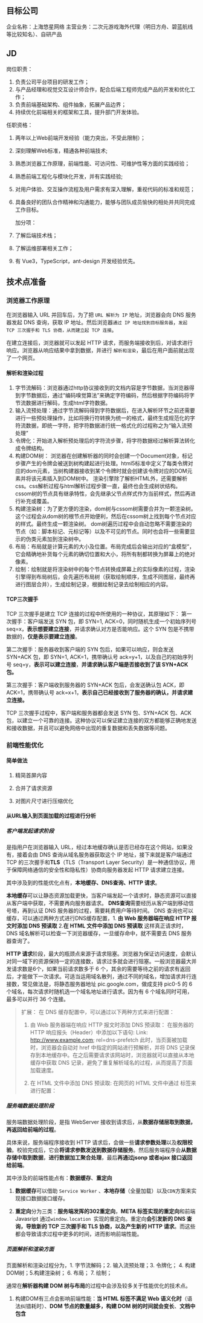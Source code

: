 ## 目标公司

企业名称：上海悠星网络
主营业务：二次元游戏海外代理（明日方舟、碧蓝航线等比较知名）、自研产品

## JD

岗位职责：

1. 负责公司平台项目的研发工作；
2. 与产品经理和视觉交互设计师合作，配合后端工程师完成产品的开发和优化工作；
3. 负责前端基础架构、组件抽象，拓展产品边界；
4. 持续优化前端相关的框架和工具，提升部门开发体验。

任职资格：

1. 两年以上Web前端开发经验（能力突出，不受此限制）；

2. 深刻理解Web标准，精通各种前端技术;

3. 熟悉浏览器工作原理，前端性能、可访问性、可维护性等方面的实践经验；

4. 熟悉前端工程化与模块化开发，并有实践经验;

5. 对用户体验、交互操作流程及用户需求有深入理解，重视代码的标准和规范；

6. 具备良好的团队合作精神和沟通能力，能够与团队成员愉快的相处并共同完成工作目标。
   
   加分项：

7. 了解后端技术栈；

8. 了解运维部署相关工作；

9. 有 Vue3，TypeScript，ant-design 开发经验优先。

## 技术点准备

### 浏览器工作原理

在浏览器输入 URL 并回车后，为了把 `URL 解析为 IP` 地址，浏览器会向 DNS 服务器发起 DNS 查询，获取 IP 地址。然后浏览器`通过 IP 地址找到目标服务器`，`发起 TCP 三次握手和 TLS 协商，从而建立起 TCP 连接`。

在建立连接后，浏览器就可以发起 HTTP 请求，而服务端接收到后，对请求进行响应。浏览器从响应结果中拿到数据，并进行 `解析和渲染`，最后在用户面前就出现了一个网页。

#### 解析和渲染过程

1. 字节流解码：浏览器通过http协议接收到的文档内容是字节数据，当浏览器得到字节数据后，通过“编码嗅觉算法”来确定字符编码，然后根据字符编码将字节流数据进行解码，生成html字符数据。
2. 输入流预处理：通过字节流解码得到字符数据后，在进入解析环节之前还需要进行一些预处理操作，比如将换行符转换为统一的格式，最终生成规范化的字符流数据，即统一字符，把字符数据进行统一格式化的过程称之为“输入流预处理”
3. 令牌化：开始进入解析预处理后的字符流步骤，将字符数据经过解析算法转化成令牌结构。
4. 构建DOM树：
   浏览器在创建解析器的同时会创建一个Document对象，标记步骤产生的令牌会被送到树构建起进行处理。html5标准中定义了每类令牌对应的dom元素，当树构建器接收到某个令牌时就会创建该令牌对应的DOM元素并将该元素插入到DOM树中。
   渲染引擎除了解析HTML外，还需要解析css。css解析过程与html解析过程步骤一直，最终也会生成树状结构。cssom树的节点具有继承特性，会先继承父节点样式作为当前样式，然后再进行补充或覆盖。
5. 构建渲染树：为了更方便的渲染，dom树与cssom树需要合并为一颗渲染树。这个过程会从dom树的根节点开始便利，然后在cssom树上找到每个节点对应的样式。最终生成一颗渲染树。
   dom树遍历过程中会自动忽略不需要渲染的节点（如：脚本标记、元标记等）以及不可见的节点。同时也会将一些需要显示的伪类元素加到渲染树中。
6. 布局：布局就是计算元素的大小及位置。布局完成后会输出对应的“盒模型”，它会精确地补货每个元素的确切位置和大小，将所有制都转换为屏幕上的绝对像素。
7. 绘制：绘制就是将渲染树中的每个节点转换成屏幕上的实际像素的过程，渲染引擎得到布局树后，会先遍历布局树（获取绘制顺序，生成不同图层，最终再进行图层合并），生成绘制记录，根据绘制记录去绘制相应的内容。

#### TCP三次握手

TCP 三次握手是建立 TCP 连接的过程中所使用的一种协议，其原理如下：
第一次握手：客户端发送 SYN 包，即 SYN=1, ACK=0，同时随机生成一个初始序列号 seq=x，**表示想要建立连接**，并请求确认对方是否能响应。这个 SYN 包是不携带数据的，**仅是表示要建立连接**。

第二次握手：服务器收到客户端的 SYN 包后，如果可以响应，则会发送 SYN+ACK 包，即 SYN=1, ACK=1，携带确认号 ack=y+1，以及自己的初始序列号 seq=y，**表示可以建立连接**，**并请求确认客户端是否接收到了该 SYN+ACK 包。**

第三次握手：客户端收到服务器的 SYN+ACK 包后，会发送确认包 ACK，即 ACK=1，携带确认号 ack=x+1，**表示自己已经接收到了服务器的确认，并请求建立连接。**

TCP 三次握手过程中，客户端和服务器都会发送 SYN 包、SYN+ACK 包、ACK 包，以建立一个可靠的连接。这种协议可以保证建立连接的双方都能够正确地发送和接收数据，并且可以避免网络中出现的重复数据和丢失数据等问题。

### 前端性能优化

#### 简单做法

1. 精简首屏内容

2. 合并了请求资源

3. 对图片尺寸进行压缩优化

#### 从URL输入到页面加载的过程进行分析

##### 客户端发起请求阶段

是指用户在浏览器输入 URL，经过本地缓存确认是否已经存在这个网站，如果没有，接着会由 DNS 查询从域名服务器获取这个 IP 地址，接下来就是客户端通过 TCP 的三次握手和**TLS**（TLS（Transport Layer Security）是一种通信协议，用于保障网络通信的安全性和隐私性）协商向服务器发起 HTTP 请求建立连接。

其中涉及到的性能优化点有，**本地缓存、DNS查询、HTTP 请求**。

**本地缓存**可以让静态资源加载更快，当客户端发起一个请求时，静态资源可以直接从客户端中获取，不需要再向服务器请求。
**DNS查询**需要经历从客户端到移动信号塔，再到认证 DNS 服务器的过程，需要耗费用户等待时间。 DNS 查询也可以缓存，可以通过两种方式进行DNS缓存配置，1.  **由 Web 服务器端在响应 HTTP 报文时添加 DNS 预读取**  2.**在 HTML 文件中添加 DNS 预读取** 这样真正请求时，DNS 域名解析可以检查一下浏览器缓存，一旦缓存命中，就不需要去 DNS 服务器查询了。

**HTTP 请求**阶段，最大的瓶颈点来源于请求阻塞。浏览器为保证访问速度，会默认对同一域下的资源保持一定的连接数，请求过多就会进行阻塞。一般浏览器最大并发请求数是6个，如果当前请求数多于 6 个，其余的需要等待之前的请求有返回后，才能做下一次请求。可适当运用域名散列，通过不同的域名，增加请求并行连接数，常见做法是，将静态服务器地址 pic.google.com，做成支持 pic0-5 的 6 个域名，每次请求时随机选一个域名地址进行请求。因为有 6 个域名同时可用，最多可以并行 36 个连接。

> 扩展：
> 在 DNS 缓存配置中，可以通过以下两种方式来进行配置：
> 
> 1. 由 Web 服务器端在响应 HTTP 报文时添加 DNS 预读取： 在服务器的 HTTP 响应报头（Header）中添加以下语句:
>    Link: <http://www.example.com>; rel=dns-prefetch
>    此时，当页面被加载时，浏览器会自动对 href 中指定的网站进行预解析，并将 DNS 记录保存到本地缓存中。在之后需要请求该网站时，浏览器就可以直接从本地缓存中获取 DNS 记录，避免了重复解析域名的过程，从而提高了页面加载速度。
> 
> 2. 在 HTML 文件中添加 DNS 预读取: 在网页的 HTML 文件中通过 <link> 标签来进行配置：
>    
>    <link rel="dns-prefetch" herf="http://www.example.com">
>    
>    <link rel="dns-prefetch" href="//www.example.com">

##### 服务端数据处理阶段

服务端数据处理阶段，是指 WebServer 接收到请求后，从**数据存储层取到数据，再返回给前端的过程**。

具体来说，服务端程序接收到 HTTP 请求后，会做一些**请求参数处理**以及**权限校验**。校验完成后，它会**将请求参数发送到数据存储服务**。然后服务端程序会**从数据存储中取到数据**，**进行数据加工聚合处理**，最后**再通过jsonp 或者ajax 接口返回给前端**。

其中涉及的前端性能点有：**数据缓存**、**重定向**

1. **数据缓存**可以借助 `Service Worker` 、**本地存储**（全量加载）以及`CDN`方案来实现接口数据接口缓存。

2. **重定向**分为三类：**服务端发挥的302重定向**，**META 标签实现的重定向**和前端 Javasript 通过`window.location `实现的重定向。重定向**会引发新的 DNS 查询，导致新的 TCP 三次握手和 TLS 协商，以及产生新的 HTTP 请求**。而这些都会导致请求过程中更多的时间，进而影响前端性能。

##### 页面解析和渲染方面

页面解析和渲染过程分为，1. 字节流解码；2. 输入流预处理；3. 令牌化； 4. 构建DOM树；5.构建渲染树； 6. 布局； 7. 绘制；

通常在**解析器构建 DOM 树与布局**的过程中会涉及较多关于性能优化的技术点。

1. 构建DOM有三点会影响前端性能：**当 HTML 标签不满足 Web 语义化时**（语法纠错耗时）、**DOM 节点的数量越多，构建 DOM 树的时间就会变长**、**文档中包含<SCRIPT> 标签**，外部脚本的加载时机要确定好，我们可以通过使用 defer （延迟加载）和 async，告诉浏览器在等待脚本下载期间不阻止解析过程，这样做可以明显提升性能。

2. **布局**计算都要作用于整个 DOM，如果元素量大，计算出所有元素的位置和尺寸会花很长的时间。所以需要注意减少重排和重绘的次数。

> 扩展：
> 
> 如何减少重排和重绘的次数？
> 
> 1. 避免频繁操作 DOM DOM 操作通常会触发重排和重绘，因此应该尽量减少 DOM 操作次数，可以通过缓存 DOM 节点和使用文档片段来减少操作次数。
> 
> 2. 注意 CSS 属性选择器的使用 CSS 属性选择器会影响整个页面的重排和重绘，因此应该避免使用通配符和后代选择器等影响范围较大的选择器，应该尽量使用 ID 和 class 等局部选择器。
> 
> 3. 减少页面布局计算次数 页面布局计算是重排操作的前置步骤，因此可以通过减少布局计算次数来减少重排的次数。可以将页面元素的尺寸和位置缓存起来，并在必要时进行更新。
> 
> 4. 使用 CSS3 动画替代 JavaScript 动画 CSS3 动画可以利用 GPU 加速，提高页面动画的性能。因此可以尽量使用 CSS3 动画替代使用 JavaScript 实现的动画效果。
> 
> 5. 减少页面重绘次数 页面重绘通常是由于 CSS 样式的变化引起的，因此可以优化 CSS 样式的使用，减少页面的重绘次数。可以将 CSS 样式集中在 head 标签中，避免多次加载和解析 CSS 样式表；还可以使用 CSS Sprites 、图像拼接等技术来优化页面的加载速度和性能。

3.可访问性
4.可维护性
5.前端工程化
6.前端模块化
7.对前端开发标准和规范的看法
8.后端技术栈：用nodejs实现用户增删查改
9.自动化部署CI/CD
10.vue3 常见面试题
11.typescript 常见面试题
12.ant-desion 了解下

## 面试准备

- 简历、自我介绍、项目介绍是整场面试的主线。
- 简历：决定了面试会出现哪些问题。
- 自我介绍、项目介绍决定了面试开始的提问。

## 自我练习

#### 留下好印象

1. 看到面试官主动问好，询问是否要从自我介绍开始。

### 自我介绍

> 问候语 + 姓名 + 年龄 + 毕业院校 + 工作年限 + 目标岗位 + 专业技能 + 上家经历 + 工作职责
> 你好，我叫李会欣，今年26岁，19年毕业于南阳理工学院软件工程专业，至今从事前端开发已经四年了，今天是来应聘前端开发一职。我的技术栈包含：vue3、typescript、nodejs、electron、web3D， 我在上家公司负责基于 vscode 源码的IDE前端开发工作，参与了IDE项目从零到一的搭建过程，实现了项目管理、模型库管理以及3D仿真的开发工作，其中还在组内实行了单元测试的引入、webpack构建优化、代码提交规范等完善开发流程的工作。以上就是我的基本介绍，如果你有其他需要了解的，我这边可以再做补充。

### 项目介绍

> 基本信息 + 项目背景 + 项目描述 + 技术架构 + 个人职责 + 技术亮点 + 结束语
> 项目背景：我上家公司主要的产品是工业机器人，并且提供产线系统集成服务，也就是在客户厂房安装机器人生产线装备并维护，整个过程存在大量的人工作业，所以产品线的维护成本很高，公司想要做出一套能够模拟产线上机器人系统集成的可视化交互工具，并且可结合机器人编程实现拓展为`集工业业务仿真与离线编程于一体的集成开发平台`，可作为整个工业机器人行业的一套解决方案。
> 基本信息：我所在的项目组的研发任务就是实现这样的一个IDE项目，用户可以使用我们的桌面应用选择创建一个机器人编程项目或者3D仿真应用程序或者自定义模型项目，机器人编程项目，目前3D仿真仅支持码垛场景，即通过threejs技术实现一个码垛场景，用户可以在场景中载入码垛场景所需的机器人，传送带，夹爪，托盘，运送工件等设备和工具，设置运动路径后根据机器算法模拟码垛流水线，并同步生成RPL机器人编程语言。
> 技术架构：这个项目底层使用了`vscode编辑器源码`，基于 `electron` 技术集成了`项目管理`功能，基于`vscode的扩展机制`实现了`3D仿真交互视窗`。
> 个人职责：我在项目中主要负责前期http请求封装，登录功能，项目管理，账户管理，消息通信，模型管理，部分3D业务场景实现，部分前端工程化搭建与规范约定，以及官网，文档网站搭建工作的推行实现
> 技术亮点：
> 结束语：以上就是我最近一个项目的大致情况，如果您有其他想了解的，可以再问我。

我从事前端开发工作已经四年的时间，我的目前的工作经历分为三个阶段，我就近往前叙述，1.现阶段，主要从事公司的自研IDE项目的前端开发工作，IDE项目是一个集编辑器、项目管理以及工业仿真为一体的桌面应用，底层使用vscode源码，涉及electron+typescript+node技术，编辑器部分即为vscode内核编辑器；项目管理平台是独立的基于vue3+typescript+elementUI+webpack实现web项目，通过electron技术中渲染进程概念，集成到整个IDE桌面应用中；工业仿真使用threejs+vue3，使用vscode源码中的扩展机制，作为vscode IDE 扩展集成到项目中。我参与了IDE项目从零到一的搭建工作，IDE登录模块的开发，基于axios的http请求封装，登录信息本地化存储，项目管理开发，文件上传下载，3D仿真业务开发，模型库管理与模型载入等一系列开发工作的完成，其中还为团队贡献了样式规范，引入了prettier格式化与eslint校验以及优化打包性能等，第二阶段：是19年六月到20年十月独立负责一家服装定制公司的自研商城项目，该项目集成了基于threejs的web3D技术，使用的技术栈是vue2全家桶+webpack，我完全负责了该项目从零到一的开发工作，使用vue脚手架+webpack+vue-router+vuex+threejs搭建了整个H5商城项目，与建模师协作制定了适合的模型的结构，成功实现了服装模型的视角切换、局部缩放、面料切换、款式切换等功能，当时刚进公司的时候也协助开发了基于微信小程序和reactNative商城APP的部分开发工作，第一阶段是校企合作工作室负责智慧学工系统的开发，基于layui框架做web前端开发工作，期间也负责企业h5应用开发，微信小程序sass商城开发等工作。以上就是我的前端开发工作经历，如果有对哪方面感兴趣的，可以进行提问。

### 婚育情况

有个男朋友，两个人未来打算在上海发展，这几年主要先关注自身成长，如果要结婚的话，想在工作和经济方面打下一定基础后再去考虑

### 为什么从上家公司离职

我目前所在的公司总部是在安徽芜湖，年后公司上层包括我目前所在的项目组都进行了比较大的变动，部门组织关系正在逐步转到安徽，但我未来打算要在上海发展，基于这样的需要，来寻求更好的发展机会。

### 如何看待加班

可以接受加班，如果有工作上的紧急需要的情况，出于职业责任感也会及时处理，对于其他的工作安排我会尽力在上班时间内完成任务

### 对面试官的提问

#### 对技术面试官官提问

1. 从面试情况来看，您觉得我的技术水平怎么样？是否可以胜任该岗位呢？
2. 如果我有幸入职贵公司，请问会如何安排我的工作呢？
3. 请问我们团队，未来半年，一年的工作重点是什么呢？
4. 团队目前所做的项目，技术栈，项目规模怎样呢？
5. 团队内的技术氛围怎么样？内部、外部技术交流的机会多吗？
6. 我应聘的这个岗位，团队人员配置如何？汇报对象是谁？核心工作有哪些？
7. 我这个岗位团队中的定位如何？在公司未来的发展路径是什么？
8. 如果我能有幸入职，基于我前面的面试表现，您认为还有哪些技术需要加强呢？

#### 对公司高层的提问

1. 如果我有幸入职，您最希望我解决的问题是什么？
2. 如果我入职公司，您期望我在工作上做出什么成果呢？
3. 请问公司目前的发展规划是什么？
4. 对于当前这个岗位，未来3~5年的职业规划，您有什么建议？

#### 对HR的提问

1.如果我有幸入职贵公司，会不会有入职，企业文化培训之类的呢？
2.请问贵公司的上下班时间是怎样的？
3.我想了解下，前面聊到的薪资，组成结构是什么样的呢？社保基数是按照实际薪资缴纳的吧？公积金缴纳基数是什么比例？是否有其他补贴或者年终奖
4.试用期是多久？试用期的工资怎么算？
5.一年有几次调薪机会呢？
6.请问贵公司的绩效考核机制是如何规划的呢？
7.请问入职后，平时的工作强度怎么样呢？